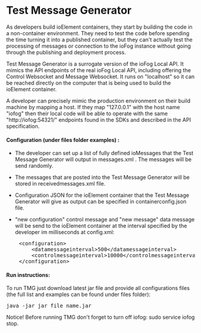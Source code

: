 # Test Message Generator

As developers build ioElement containers, they start by building the code in a non-container environment. They need to test the code before spending the time turning it into a published container, but they can't actually test the processing of messages or connection to the ioFog instance without going through the publishing and deployment process.

Test Message Generator is a surrogate version of the ioFog Local API. It mimics the API endpoints of the real ioFog Local API, including offering the Control Websocket and Message Websocket. It runs on "localhost" so it can be reached directly on the computer that is being used to build the ioElement container.

A developer can precisely mimic the production environment on their build machine by mapping a host. If they map "127.0.0.1" with the host name "iofog" then their local code will be able to operate with the same "http://iofog:54321/" endpoints found in the SDKs and described in the API specification.

#### Configuration (under files folder examples) :

* The developer can set up a list of fully defined ioMessages that the Test Message Generator will output in messages.xml . The messages will be send randomly. 

* The messages that are posted into the Test Message Generator will be stored in receivedmessages.xml file.

* Configuration JSON for the ioElement container that the Test Message Generator will give as output can be specified in containerconfig.json file.

* "new configuration" control message and "new message" data message will be send to the ioElement container at the interval specified by the developer im milliseconds at config.xml:

<pre>
	&lt;configuration&gt;
		&lt;datamessageinterval&gt;500&lt;/datamessageinterval&gt;
		&lt;controlmessageinterval&gt;10000&lt;/controlmessageinterval&gt;
	&lt;/configuration&gt;
</pre>

#### Run instructions:

To run TMG just download latest jar file and provide all configurations files (the full list and examples can be found under files folder):


<pre>
java -jar jar_file_name.jar 
</pre>

Notice! Before running TMG don't forget to turn off iofog: sudo service iofog stop.
